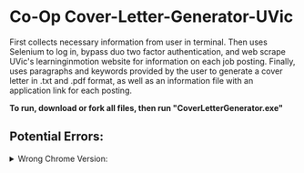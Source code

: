 # Co-Op Cover-Letter-Generator-UVic
First collects necessary information from user in terminal. Then uses Selenium to log in, bypass duo two factor authentication, and web scrape UVic's learninginmotion website for information on each job posting. Finally, uses paragraphs and keywords provided by the user to generate a cover letter in .txt and .pdf format, as well as an information file with an application link for each posting.

**To run, download or fork all files, then run "CoverLetterGenerator.exe"**

## Potential Errors:
  <details>
  <summary>Wrong Chrome Version:</summary>
  
  <img width="1267" height="609" alt="image" src="https://github.com/user-attachments/assets/4a22b0ef-b7f6-47b6-8f6f-5ea254c259a5" />

  Google Chrome is the wrong version. To fix this, open a new tab, then click the vertical three dots in the top right.
  
  <img width="1920" height="1035" alt="image" src="https://github.com/user-attachments/assets/17479296-06fd-40cf-96d0-03b8578446df" />

  Then click the settings option

  <img width="296" height="691" alt="image" src="https://github.com/user-attachments/assets/af61b3fe-4207-4a00-befa-130fcfce04a0" />

  Then click "About Chrome"

  <img width="1865" height="706" alt="image" src="https://github.com/user-attachments/assets/794b7458-42d5-4337-a6b3-22d665021d25" />

  Relaunch, or if you get an error, uninstall and reinstall

  <img width="762" height="557" alt="image" src="https://github.com/user-attachments/assets/c32cdc8a-deae-42b2-af02-e9f41cfa8f60" />
  </details>
